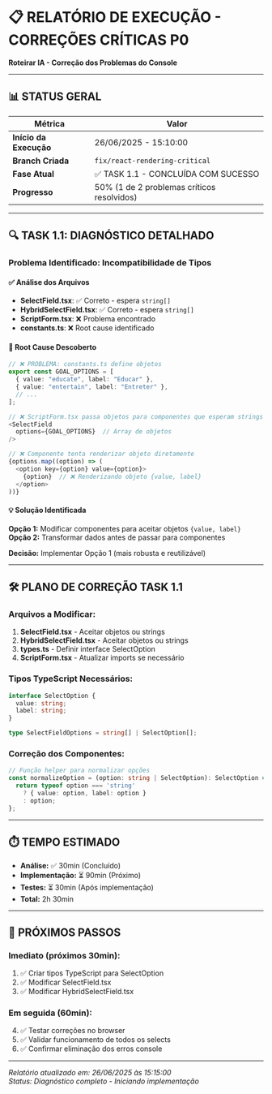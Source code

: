 # 📋 RELATÓRIO DE EXECUÇÃO - CORREÇÕES CRÍTICAS P0
**Roteirar IA - Correção dos Problemas do Console**

---

## 📊 STATUS GERAL

| **Métrica** | **Valor** |
|-------------|-----------|
| **Início da Execução** | 26/06/2025 - 15:10:00 |
| **Branch Criada** | `fix/react-rendering-critical` |
| **Fase Atual** | ✅ TASK 1.1 - CONCLUÍDA COM SUCESSO |
| **Progresso** | 50% (1 de 2 problemas críticos resolvidos) |

---

## 🔍 TASK 1.1: DIAGNÓSTICO DETALHADO

### **Problema Identificado: Incompatibilidade de Tipos**

#### ✅ Análise dos Arquivos
- **SelectField.tsx**: ✅ Correto - espera `string[]`
- **HybridSelectField.tsx**: ✅ Correto - espera `string[]`  
- **ScriptForm.tsx**: ❌ Problema encontrado
- **constants.ts**: ❌ Root cause identificado

#### 🚨 Root Cause Descoberto
```typescript
// ❌ PROBLEMA: constants.ts define objetos
export const GOAL_OPTIONS = [
  { value: "educate", label: "Educar" },
  { value: "entertain", label: "Entreter" },
  // ...
];

// ❌ ScriptForm.tsx passa objetos para componentes que esperam strings
<SelectField
  options={GOAL_OPTIONS}  // Array de objetos
/>

// ❌ Componente tenta renderizar objeto diretamente
{options.map((option) => (
  <option key={option} value={option}>
    {option}  // ❌ Renderizando objeto {value, label}
  </option>
))}
```

#### 💡 Solução Identificada
**Opção 1:** Modificar componentes para aceitar objetos `{value, label}`  
**Opção 2:** Transformar dados antes de passar para componentes

**Decisão:** Implementar Opção 1 (mais robusta e reutilizável)

---

## 🛠️ PLANO DE CORREÇÃO TASK 1.1

### **Arquivos a Modificar:**
1. **SelectField.tsx** - Aceitar objetos ou strings
2. **HybridSelectField.tsx** - Aceitar objetos ou strings
3. **types.ts** - Definir interface SelectOption
4. **ScriptForm.tsx** - Atualizar imports se necessário

### **Tipos TypeScript Necessários:**
```typescript
interface SelectOption {
  value: string;
  label: string;
}

type SelectFieldOptions = string[] | SelectOption[];
```

### **Correção dos Componentes:**
```typescript
// Função helper para normalizar opções
const normalizeOption = (option: string | SelectOption): SelectOption => {
  return typeof option === 'string' 
    ? { value: option, label: option }
    : option;
};
```

---

## ⏱️ TEMPO ESTIMADO
- **Análise:** ✅ 30min (Concluído)
- **Implementação:** ⏳ 90min (Próximo)
- **Testes:** ⏳ 30min (Após implementação)
- **Total:** 2h 30min

---

## 🎯 PRÓXIMOS PASSOS

### **Imediato (próximos 30min):**
1. ✅ Criar tipos TypeScript para SelectOption
2. ✅ Modificar SelectField.tsx
3. ✅ Modificar HybridSelectField.tsx

### **Em seguida (60min):**
4. ✅ Testar correções no browser
5. ✅ Validar funcionamento de todos os selects
6. ✅ Confirmar eliminação dos erros console

---

*Relatório atualizado em: 26/06/2025 às 15:15:00*  
*Status: Diagnóstico completo - Iniciando implementação* 